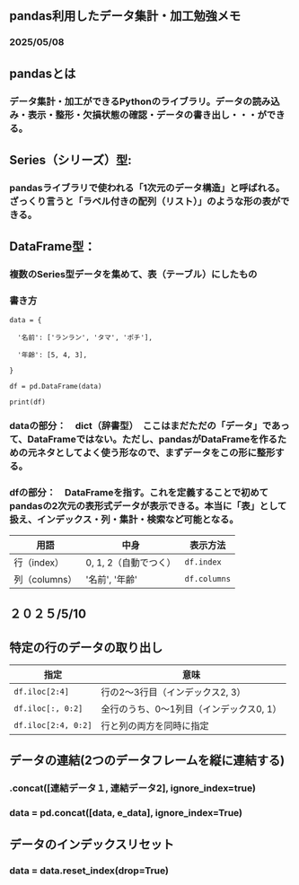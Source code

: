 ## pandas利用したデータ集計・加工勉強メモ
### 2025/05/08

## pandasとは
### データ集計・加工ができるPythonのライブラリ。データの読み込み・表示・整形・欠損状態の確認・データの書き出し・・・ができる。

## Series（シリーズ）型:
### pandasライブラリで使われる「1次元のデータ構造」と呼ばれる。ざっくり言うと「ラベル付きの配列（リスト）」のような形の表ができる。

## DataFrame型：
### 複数のSeries型データを集めて、表（テーブル）にしたもの
### 書き方

    data = {

      '名前': ['ランラン', 'タマ', 'ポチ'],
    
      '年齢': [5, 4, 3],

    }

    df = pd.DataFrame(data)

    print(df)

### dataの部分：　dict（辞書型）　ここはまだただの「データ」であって、DataFrameではない。ただし、pandasがDataFrameを作るための元ネタとしてよく使う形なので、まずデータをこの形に整形する。
### dfの部分：　DataFrameを指す。これを定義することで初めてpandasの2次元の表形式データが表示できる。本当に「表」として扱え、インデックス・列・集計・検索など可能となる。

| 用語         | 中身             | 表示方法         |
| ---------- | -------------- | ------------ |
| 行（index）   | 0, 1, 2（自動でつく） | `df.index`   |
| 列（columns） | '名前', '年齢'     | `df.columns` |

## ２０２５/5/10 

## 特定の行のデータの取り出し
| 指定                  | 意味                      |
| ------------------- | ----------------------- |
| `df.iloc[2:4]`      | 行の2〜3行目（インデックス2, 3）     |
| `df.iloc[:, 0:2]`   | 全行のうち、0〜1列目（インデックス0, 1） |
| `df.iloc[2:4, 0:2]` | 行と列の両方を同時に指定            |

## データの連結(2つのデータフレームを縦に連結する)
### .concat([連結データ１, 連結データ2], ignore_index=true)
### data = pd.concat([data, e_data], ignore_index=True)

## データのインデックスリセット
### data = data.reset_index(drop=True)